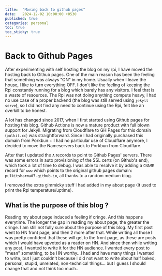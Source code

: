 ```yaml
---
title:  "Moving back to github pages"
date:   2024-12-02 10:00:00 +0530
published: true
categories: personal
toc: true
toc_sticky: true
---
```


# Back to Github Pages

After experimenting with self hosting the blog on my rpi, I have moved the hosting back to Github pages.
One of the main reason has been the feeling that something was always "ON" in my home. Usually when I leave the house, I like to turn everything OFF. I don't like the feeling of keeping the Rpi constantly running for a blog which barely has any visitors. I feel that is a waste of resources.
The Rpi was not doing anything compute heavy, I had no use case of a proper backend (the blog was still served using `jekyll serve`), so I did not find any need to continue using the Rpi, felt like an overkill to be honest.

A lot has changed since 2017, when I first started using Github pages for hosting this blog. Github Actions is now a mature product with full blown support for Jekyll. Migrating from Cloudflare to GH Pages for this domain (`pulkit.cc`) was straightforward. Since I had originally purchased this domain from Porkbun + I had no particular use of Cloudflare anymore, I decided to move the Nameservers back to Porkbun from Cloudflare.

After that I updated the `A` records to point to Github Pages' servers. There was some errors in auto provisioning of the SSL certs (on Github's end), which took a lot of time to debug. I was able to resolve it by adding a `CNAME` record for `www` which points to the original github pages domain: `pulkitsharma07.github.io`, all thanks to a random medium blog.

I removed the extra gimmicky stuff I had added in my about page (It used to print the Rpi temperature/uptime).

## What is the purpose of this blog ?

Reading my about page induced a feeling if cringe. And this happens everytime. The longer the gap in reading my about page, the greater the cringe. I am still not fully sure about the purpose of this blog. My first post went to HN front page, and then 2 more after that. While writing all those I was pretty confident that these will get to the front page, as these are posts which I would have upvoted as a reader on HN.
And since then while writing any post, I wanted to write it for the HN audience. I wanted every post to "mean" something, to be HN worthy...I had and have many things I wanted to write, but I just couldn't because I did not want to write about half baked, personal, stupid, unrelated, non-technical things... but I guess I should change that and not think too much..
